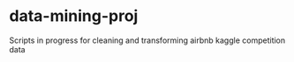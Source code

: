 # data-mining-proj
Scripts in progress for cleaning and transforming airbnb kaggle competition data

